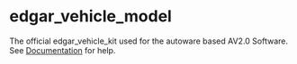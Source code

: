 # edgar_vehicle_model
The official edgar_vehicle_kit used for the autoware based AV2.0 Software. See 
[Documentation](https://autowarefoundation.github.io/autoware-documentation/main/how-to-guides/integrating-autoware/creating-vehicle-and-sensor-description/creating-vehicle-and-sensor-description/) for help.